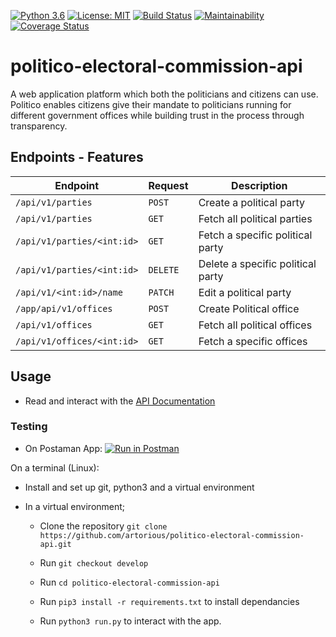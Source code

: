 [![Python 3.6](https://img.shields.io/badge/python-3.6-blue.svg)](https://www.python.org/downloads/release/python-360/)
[![License: MIT](https://img.shields.io/badge/License-MIT-yellow.svg)](https://opensource.org/licenses/MIT)
[![Build Status](https://travis-ci.org/artorious/politico-electoral-commission-api.svg?branch=ft-create-party-163682027)](https://travis-ci.org/artorious/politico-electoral-commission-api)
[![Maintainability](https://api.codeclimate.com/v1/badges/cf4f856dfec0ad0004aa/maintainability)](https://codeclimate.com/github/artorious/politico-electoral-commission-api/maintainability)
[![Coverage Status](https://coveralls.io/repos/github/artorious/speedy_chakula_app/badge.svg?branch=develop)](https://coveralls.io/github/artorious/speedy_chakula_app?branch=develop)

# politico-electoral-commission-api
A web application platform which both the politicians and citizens can use. Politico enables citizens give their mandate to politicians running for different government offices while building trust in the process through transparency.

## Endpoints - Features

**Endpoint** | **Request**| **Description**
--- | --- | ---
`/api/v1/parties` | `POST` | Create a political party
`/api/v1/parties` | `GET`| Fetch all political parties
`/api/v1/parties/<int:id>` | `GET` |   Fetch a specific political party
`/api/v1/parties/<int:id>` | `DELETE` |   Delete a specific political party
`/api/v1/<int:id>/name` | `PATCH` | Edit a political party
`/app/api/v1/offices` | `POST`| Create Political office
`/api/v1/offices` | `GET` | Fetch all political offices
`/api/v1/offices/<int:id>` | `GET` | Fetch a specific offices

## Usage
* Read and interact with the [API Documentation](https://documenter.getpostman.com/view/3796196/RztoKnTh)
### Testing
* On Postaman App:
[![Run in Postman](https://run.pstmn.io/button.svg)](https://app.getpostman.com/run-collection/016419570361ff8cce12)

On a  terminal (Linux):
* Install and set up git, python3 and a virtual environment

* In a virtual environment;
  * Clone the repository `git clone https://github.com/artorious/politico-electoral-commission-api.git`

  * Run `git checkout develop`
  * Run `cd politico-electoral-commission-api`
  * Run `pip3 install -r requirements.txt` to install dependancies
  * Run `python3 run.py` to interact with the app.
